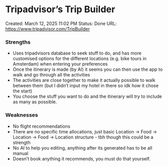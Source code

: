 # Tripadvisor’s Trip Builder

Created: March 12, 2025 11:02 PM
Status: Done
URL: https://www.tripadvisor.com/TripBuilder

### Strengths

- Uses tripadvisors database to seek stuff to do, and has more customised options for the different locations (e.g. bike tours in Amsterdam) when entering your preferences
- Once the itinerary is made (by AI) it seems you can then use the app to walk and go through all the activities
- The activities are close together to make it actually possible to walk between them (but I didn’t input my hotel in there so idk how it chose the start)
- You choose the stuff you want to do and the itinerary will try to include as many as possible.

### Weaknesses

- No flight recommendations
- There are no specific time allocations, just basic Location → Food → Location → Food → Location structure - tbh though this could be a strength
- No AI to help you editing, anything after its generated has to be all manual
- Doesn’t book anything it recommends, you must do that yourself.